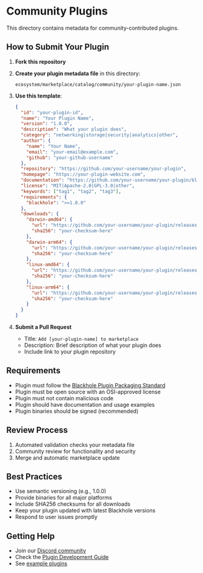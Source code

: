 # Community Plugins

This directory contains metadata for community-contributed plugins.

## How to Submit Your Plugin

1. **Fork this repository**

2. **Create your plugin metadata file** in this directory:
   ```
   ecosystem/marketplace/catalog/community/your-plugin-name.json
   ```

3. **Use this template**:
   ```json
   {
     "id": "your-plugin-id",
     "name": "Your Plugin Name",
     "version": "1.0.0",
     "description": "What your plugin does",
     "category": "networking|storage|security|analytics|other",
     "author": {
       "name": "Your Name",
       "email": "your-email@example.com",
       "github": "your-github-username"
     },
     "repository": "https://github.com/your-username/your-plugin",
     "homepage": "https://your-plugin-website.com",
     "documentation": "https://github.com/your-username/your-plugin/blob/main/README.md",
     "license": "MIT|Apache-2.0|GPL-3.0|other",
     "keywords": ["tag1", "tag2", "tag3"],
     "requirements": {
       "blackhole": ">=1.0.0"
     },
     "downloads": {
       "darwin-amd64": {
         "url": "https://github.com/your-username/your-plugin/releases/download/v1.0.0/plugin-darwin-amd64.tar.gz",
         "sha256": "your-checksum-here"
       },
       "darwin-arm64": {
         "url": "https://github.com/your-username/your-plugin/releases/download/v1.0.0/plugin-darwin-arm64.tar.gz",
         "sha256": "your-checksum-here"
       },
       "linux-amd64": {
         "url": "https://github.com/your-username/your-plugin/releases/download/v1.0.0/plugin-linux-amd64.tar.gz",
         "sha256": "your-checksum-here"
       },
       "linux-arm64": {
         "url": "https://github.com/your-username/your-plugin/releases/download/v1.0.0/plugin-linux-arm64.tar.gz",
         "sha256": "your-checksum-here"
       }
     }
   }
   ```

4. **Submit a Pull Request**
   - Title: `Add [your-plugin-name] to marketplace`
   - Description: Brief description of what your plugin does
   - Include link to your plugin repository

## Requirements

- Plugin must follow the [Blackhole Plugin Packaging Standard](../../PACKAGING.md)
- Plugin must be open source with an OSI-approved license
- Plugin must not contain malicious code
- Plugin should have documentation and usage examples
- Plugin binaries should be signed (recommended)

## Review Process

1. Automated validation checks your metadata file
2. Community review for functionality and security
3. Merge and automatic marketplace update

## Best Practices

- Use semantic versioning (e.g., 1.0.0)
- Provide binaries for all major platforms
- Include SHA256 checksums for all downloads
- Keep your plugin updated with latest Blackhole versions
- Respond to user issues promptly

## Getting Help

- Join our [Discord community](https://discord.gg/blackhole)
- Check the [Plugin Development Guide](https://docs.blackhole.io/plugins)
- See [example plugins](https://github.com/blackhole-foundation/blackhole/tree/main/core/pkg/plugins)